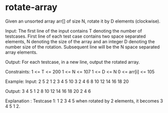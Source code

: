 # rotate-array

Given an unsorted array arr[] of size N, rotate it by D elements (clockwise). 

Input:
The first line of the input contains T denoting the number of testcases. First line of each test case contains two space separated elements, N denoting the size of the array and an integer D denoting the number size of the rotation. Subsequent line will be the N space separated array elements.

Output:
For each testcase, in a new line, output the rotated array.

Constraints:
1 <= T <= 200
1 <= N <= 107
1 <= D <= N
0 <= arr[i] <= 105

Example:
Input:
2
5 2
1 2 3 4 5 
10 3
2 4 6 8 10 12 14 16 18 20

Output:
3 4 5 1 2
8 10 12 14 16 18 20 2 4 6

Explanation :
Testcase 1: 1 2 3 4 5  when rotated by 2 elements, it becomes 3 4 5 1 2.
 
